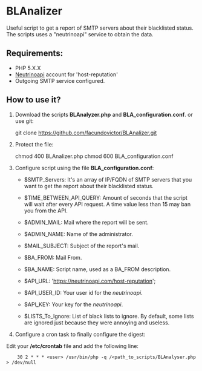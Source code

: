 # BLAnalizer
Useful script to get a report of SMTP servers about their blacklisted status.
The scripts uses a "neutrinoapi" service to obtain the data.

## Requirements:

* PHP 5.X.X
* [Neutrinoapi](https://neutrinoapi.com) account for 'host-reputation'
* Outgoing SMTP service configured.

## How to use it?

1. Download the scripts **BLAnalyzer.php** and **BLA_configuration.conf**.
or use git:

    git clone https://github.com/facundovictor/BLAnalizer.git

2. Protect the file:

    chmod 400 BLAnalizer.php
    chmod 600 BLA_configuration.conf

3. Configure script using the file **BLA_configuration.conf**:

    - $SMTP_Servers:  It's an array of IP/FQDN of SMTP servers that you
    want to get the report about their blacklisted status.

    - $TIME_BETWEEN_API_QUERY:    Amount of seconds that the script will
    wait after every API request. A time value
    less than 15 may ban you from the API.

    - $ADMIN_MAIL:    Mail where the report will be sent.

    - $ADMIN_NAME:    Name of the administrator.

    - $MAIL_SUBJECT:  Subject of the report's mail.

    - $BA_FROM:   Mail From.

    - $BA_NAME:   Script name, used as a BA_FROM description.

    - $API_URL:   'https://neutrinoapi.com/host-reputation';

    - $API_USER_ID:   Your user id for the *neutrinoapi*.

    - $API_KEY:   Your key for the *neutrinoapi*.

    - $LISTS_To_Ignore:   List of black lists to ignore. By default, some
    lists are ignored just because they were annoying
    and useless.


4. Configure a cron task to finally configure the digest:

Edit your **/etc/crontab** file and add the following line:

```
    30 2 * * * <user> /usr/bin/php -q /<path_to_scripts/BLAnalyser.php > /dev/null

```

